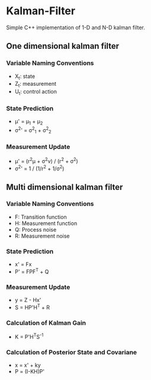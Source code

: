 # Kalman-Filter
Simple C++ implementation of 1-D and N-D kalman filter.

## One dimensional kalman filter

### Variable Naming Conventions
* X<sub>t</sub>: state
* Z<sub>t</sub>: measurement
* U<sub>t</sub>: control action

### State Prediction

* &mu;' = &mu;<sub>1</sub> + &mu;<sub>2</sub>
* &sigma;<sup>2</sup>' = &sigma;<sup>2</sup><sub>1</sub> + &sigma;<sup>2</sup><sub>2</sub>

### Measurement Update

* &mu;' = (r<sup>2</sup>&mu; + &sigma;<sup>2</sup>&nu;) / (r<sup>2</sup> + &sigma;<sup>2</sup>)
* &sigma;<sup>2</sup>' = 1 / (1/r<sup>2</sup> + 1/&sigma;<sup>2</sup>)

## Multi dimensional kalman filter

### Variable Naming Conventions
* F: Transition function
* H: Measurement function
* Q: Process noise
* R: Measurement noise

### State Prediction
* x' = Fx
* P' = FPF<sup>T</sup> + Q

### Measurement Update
* y = Z - Hx'
* S = HP'H<sup>T</sup> + R

### Calculation of Kalman Gain
* K = P'H<sup>T</sup>S<sup>-1</sup>

### Calculation of Posterior State and Covariane
* x = x' + ky
* P = (I-KH)P'
